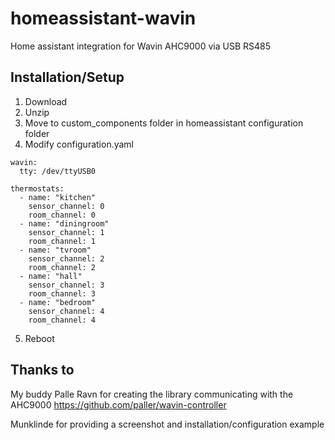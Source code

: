 # homeassistant-wavin
Home assistant integration for Wavin AHC9000 via USB RS485

## Installation/Setup

1. Download
2. Unzip
3. Move to custom_components folder in homeassistant configuration folder
4. Modify configuration.yaml

```
wavin:
  tty: /dev/ttyUSB0
  
thermostats: 
  - name: "kitchen"
    sensor_channel: 0
    room_channel: 0
  - name: "diningroom"
    sensor_channel: 1
    room_channel: 1
  - name: "tvroom"
    sensor_channel: 2
    room_channel: 2
  - name: "hall"
    sensor_channel: 3
    room_channel: 3
  - name: "bedroom"
    sensor_channel: 4
    room_channel: 4
```

5. Reboot

## Thanks to

My buddy Palle Ravn for creating the library communicating with the AHC9000
https://github.com/paller/wavin-controller

Munklinde for providing a screenshot and installation/configuration example
